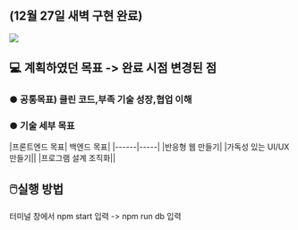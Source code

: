 
<h2>(12월 27일 새벽 구현 완료)</h2>
 <img src='https://user-images.githubusercontent.com/80823659/209461470-93d8cf51-643c-4da8-b67b-db4e3a56f459.png'>
  <h2>💻 계획하였던 목표 -> 완료 시점 변경된 점</h2>
<h3>● 공통목표) 클린 코드,부족 기술 성장,협업 이해</h3>
<h3>● 기술 세부 목표</h3>
|프론트엔드 목표| 백엔드 목표|
|------|-----|
|반응형 웹 만들기|
|가독성 있는 UI/UX 만들기||
|프로그램 설계 조직화||

<h2>🖱️실행 방법</h2>
<p>    터미널 창에서 npm start 입력 -> npm run db 입력</p>

